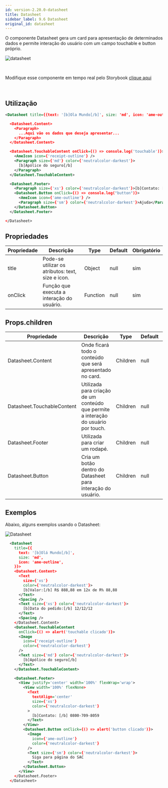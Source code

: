 ```yaml
---
id: version-2.20.0-datasheet
title: Datasheet
sidebar_label: 9.6 Datasheet
original_id: datasheet
---
```


O componente Datasheet gera um card para apresentação de determinados dados e permite interação do usuário com um campo touchable e button próprio.

![datasheet](assets/images_components/v2.0.0/datasheet.png)

<br>

Modifique esse componente em tempo real pelo Storybook [clique aqui](https://ame-miniapp-components.calindra.com.br/storybook/?path=/story/cards-datasheet--basic)

<br>

## Utilização

```xml
<Datasheet title={{text: '[b]Ola Mundo[/b]', size: 'md', icon: 'ame-outline'}}>

  <Datasheet.Content>
    <Paragraph>
      ...Aqui vão os dados que deseja apresentar...
    </Paragraph>
  </Datasheet.Content>

  <Datasheet.TouchableContent onClick={() => console.log('touchable')}>
    <AmeIcon icon={'receipt-outline'} />
    <Paragraph size={'md'} color={'neutralcolor-darkest'}>
      [b]Apólice do seguro[/b]
    </Paragraph>
  </Datasheet.TouchableContent>

  <Datasheet.Footer>
    <Paragraph size={'xs'} color={'neutralcolor-darkest'}>[b]Contato: [/b] 0800-709-8059</Paragraph>
    <Datasheet.Button onClick={() => console.log("button")}>
      <AmeIcon icon={'ame-outline'} />
      <Paragraph size={'sm'} color={'neutralcolor-darkest'}>Ajuda</Paragraph>
    </Datasheet.Button>
  </Datasheet.Footer>

</Datasheet>
```
## Propriedades

| Propriedade | Descrição                                         | Type     | Default | Obrigatório |
|-------------|---------------------------------------------------|----------|---------|-------------|
| title       | Pode-se utilizar os atributos: text, size e icon. | Object   | null    | sim         |
| onClick     | Função que executa a interação do usuário.        | Function | null    | sim         |

## Props.children

| Propriedade                | Descrição                                                                           | Type     | Default | Obrigatório |
|----------------------------|-------------------------------------------------------------------------------------|----------|---------|-------------|
| Datasheet.Content          | Onde ficará todo o conteúdo que será apresentado no card.                           | Children | null    | não         |
| Datasheet.TouchableContent | Utilizada para criação de um conteúdo que permite a interação do usuário por touch. | Children | null    | não         |
| Datasheet.Footer           | Utilizada para criar um rodapé.                                                     | Children | null    | não         |
| Datasheet.Button           | Cria um botão dentro do Datasheet para interação do usuário.                        | Children | null    | não         |

## Exemplos

Abaixo, alguns exemplos usando o Datasheet:

![Datasheet](assets/images_components/v2.20.0/datasheet_ex1.png)

```xml
  <Datasheet
    title={{
      text: '[b]Olá Mundo[/b]',
      size: 'md',
      icon: 'ame-outline',
    }}>
    <Datasheet.Content>
      <Text
        size={'xs'}
        color={'neutralcolor-darkest'}>
        [b]Valor:[/b] R$ 888,88 em 12x de R% 88,88
      </Text>
      <Spacing />
      <Text size={'xs'} color={'neutralcolor-darkest'}>
        [b]Data do pedido:[/b] 12/12/12
      </Text>
      <Spacing />
    </Datasheet.Content>
    <Datasheet.TouchableContent
      onClick={() => alert('touchable clicado')}>
      <Image 
        icon={'receipt-outline'} 
        color={'neutralcolor-darkest'}
      />
      <Text size={'md'} color={'neutralcolor-darkest'}>
        [b]Apólice do seguro[/b]
      </Text>
    </Datasheet.TouchableContent>

    <Datasheet.Footer>
      <View justify='center' width='100%' flexWrap='wrap'>
        <View width='100%' flexNone>
          <Text
            textAlign='center'
            size={'xs'}
            color={'neutralcolor-darkest'}
          >
            [b]Contato: [/b] 0800-709-8059
          </Text>
        </View>
        <Datasheet.Button onClick={() => alert('button clicado')}>
          <Image 
            icon={'ame-outline'}
            color={'neutralcolor-darkest'} 
          />
          <Text size={'sm'} color={'neutralcolor-darkest'}>
            Siga para página do SAC
          </Text>
        </Datasheet.Button>
      </View>
    </Datasheet.Footer>
  </Datasheet>
```